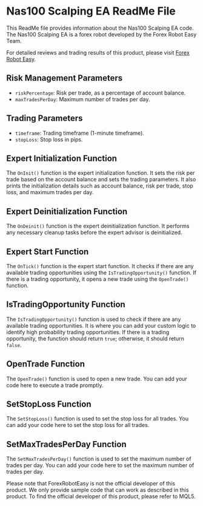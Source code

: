 # Nas100 Scalping EA ReadMe File

This ReadMe file provides information about the Nas100 Scalping EA code. The Nas100 Scalping EA is a forex robot developed by the Forex Robot Easy Team. 

For detailed reviews and trading results of this product, please visit [Forex Robot Easy](https://forexroboteasy.com/forex-robot-review/nas100-scalping-ea-review-get-real-results-setup-guide/).

## Risk Management Parameters

- `riskPercentage`: Risk per trade, as a percentage of account balance.
- `maxTradesPerDay`: Maximum number of trades per day.

## Trading Parameters

- `timeframe`: Trading timeframe (1-minute timeframe).
- `stopLoss`: Stop loss in pips.

## Expert Initialization Function

The `OnInit()` function is the expert initialization function. It sets the risk per trade based on the account balance and sets the trading parameters. It also prints the initialization details such as account balance, risk per trade, stop loss, and maximum trades per day.

## Expert Deinitialization Function

The `OnDeinit()` function is the expert deinitialization function. It performs any necessary cleanup tasks before the expert advisor is deinitialized.

## Expert Start Function

The `OnTick()` function is the expert start function. It checks if there are any available trading opportunities using the `IsTradingOpportunity()` function. If there is a trading opportunity, it opens a new trade using the `OpenTrade()` function.

## IsTradingOpportunity Function

The `IsTradingOpportunity()` function is used to check if there are any available trading opportunities. It is where you can add your custom logic to identify high probability trading opportunities. If there is a trading opportunity, the function should return `true`; otherwise, it should return `false`.

## OpenTrade Function

The `OpenTrade()` function is used to open a new trade. You can add your code here to execute a trade promptly.

## SetStopLoss Function

The `SetStopLoss()` function is used to set the stop loss for all trades. You can add your code here to set the stop loss for all trades.

## SetMaxTradesPerDay Function

The `SetMaxTradesPerDay()` function is used to set the maximum number of trades per day. You can add your code here to set the maximum number of trades per day.

Please note that ForexRobotEasy is not the official developer of this product. We only provide sample code that can work as described in this product. To find the official developer of this product, please refer to MQL5.
